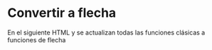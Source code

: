 # Convertir a flecha
En el siguiente HTML y se actualizan todas las funciones clásicas a funciones de flecha